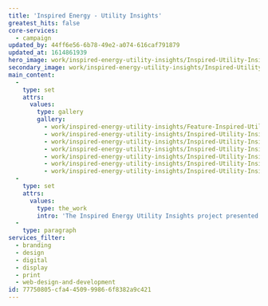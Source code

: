 ```yaml
---
title: 'Inspired Energy - Utility Insights'
greatest_hits: false
core-services:
  - campaign
updated_by: 44ff6e56-6b78-49e2-a074-616caf791879
updated_at: 1614861939
hero_image: work/inspired-energy-utility-insights/Inspired-Utility-Insights3-v3.jpg
secondary_image: work/inspired-energy-utility-insights/Inspired-Utility-Insights6-v3.jpg
main_content:
  -
    type: set
    attrs:
      values:
        type: gallery
        gallery:
          - work/inspired-energy-utility-insights/Feature-Inspired-Utility-Insights-v2.jpg
          - work/inspired-energy-utility-insights/Inspired-Utility-Insights10.jpg
          - work/inspired-energy-utility-insights/Inspired-Utility-Insights4.jpg
          - work/inspired-energy-utility-insights/Inspired-Utility-Insights5.jpg
          - work/inspired-energy-utility-insights/Inspired-Utility-Insights7.jpg
          - work/inspired-energy-utility-insights/Inspired-Utility-Insights8.jpg
          - work/inspired-energy-utility-insights/Inspired-Utility-Insights9.jpg
  -
    type: set
    attrs:
      values:
        type: the_work
        intro: 'The Inspired Energy Utility Insights project presented the team with an exciting branding exercise. Outcomes included printed concertina booklets, pull-up banners, digital email campaigns and a website including members-only access. These were a culmination of time spent on the drawing board developing a sub-brand as compelling as its parent. Designed to attract audiences to Inspired Energy’s series of nationwide forums, webinars and podcasts, each deliverable features eye-catching graphics. Dynamic, abstract waves act as the lead visuals, contrasting strongly against Inspired’s Midnight Blue to depict a highly-energised and captivating brand. The VIP client portal differentiates itself through the use of an alternative but no less impactful colour palette.'
  -
    type: paragraph
services_filter:
  - branding
  - design
  - digital
  - display
  - print
  - web-design-and-development
id: 77750805-cfa4-4509-9986-6f8382a9c421
---
```

